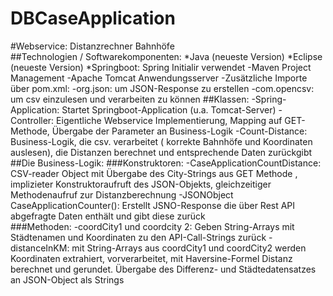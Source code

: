 # DBCaseApplication
#Webservice: Distanzrechner Bahnhöfe    
##Technologien / Softwarekomponenten:
*Java (neueste Version)
  *Eclipse (neueste Version)
  *Springboot: Spring Initialir verwendet
    -Maven Project Management
    -Apache Tomcat Anwendungsserver
  -Zusätzliche Importe über pom.xml:
    -org.json: um JSON-Response zu erstellen
    -com.opencsv: um csv einzulesen und verarbeiten zu können
 ##Klassen:
  -Spring-Application: Startet Springboot-Application (u.a. Tomcat-Server) 
  -Controller: Eigentliche Webservice Implementierung, Mapping auf GET-Methode, Übergabe der Parameter an Business-Logik
  -Count-Distance: Business-Logik, die csv. verarbeitet ( korrekte Bahnhöfe und Koordinaten auslesen), die Distanzen berechnet und entsprechende Daten zurückgibt
 ##Die Business-Logik:
  ###Konstruktoren:
    -CaseApplicationCountDistance: CSV-reader Object mit Übergabe des City-Strings aus GET Methode , implizieter Konstruktoraufruft des JSON-Objekts, gleichzeitiger Methodenaufruf zur Distanzberechnung 
    -JSONObject CaseApplicationCounter(): Erstellt JSNO-Response die über Rest API abgefragte Daten enthält und gibt diese zurück  
  ###Methoden:
    -coordCity1 und coordcity 2: Geben String-Arrays mit Städtenamen und Koordinaten zu den API-Call-Strings zurück
    -distanceInKM: mit String-Arrays aus coordCity1 und coordCity2 werden Koordinaten extrahiert, vorverarbeitet, mit Haversine-Formel Distanz berechnet und gerundet. Übergabe des Differenz- und       Städtedatensatzes an JSON-Object als Strings
  
  
